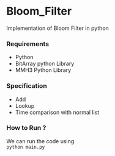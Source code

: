 # Bloom_Filter
Implementation of Bloom Filter in python
### Requirements 
* Python
* BitArray python Library
* MMH3 Python Library<br>
### Specification
* Add
* Lookup
* Time comparison with normal list <br>
### How to Run ?
We can run the code using <br>
`python main.py`
